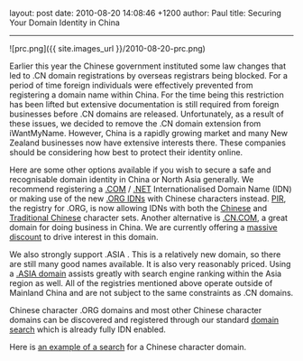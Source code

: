 layout: post
date: 2010-08-20 14:08:46 +1200
author: Paul
title: Securing Your Domain Identity in China



----

![prc.png]({{ site.images_url }}/2010-08-20-prc.png)

Earlier this year the Chinese government instituted some law changes that led to .CN domain registrations by overseas registrars being blocked. For a period of time foreign individuals were effectively prevented from registering a domain name within China. For the time being this restriction has been lifted but extensive documentation is still required from foreign businesses before .CN domains are released. Unfortunately, as a result of these issues, we decided to remove the .CN domain extension from iWantMyName. However, China is a rapidly growing market and many New Zealand businesses now have extensive interests there. These companies should be considering how best to protect their identity online. 

Here are some other options available if you wish to secure a safe and recognisable domain identity in China or North Asia generally. We recommend registering a [.COM](https://iwantmyname.co.nz/domains/com-domain-name-registration-for-commercial) / [.NET](https://iwantmyname.co.nz/domains/net-domain-name-registration-for-network) Internationalised Domain Name (IDN) or making use of the new [.ORG IDNs](https://iwantmyname.co.nz/idns/search-register-internationalised-domain-names) with Chinese characters instead. [PIR](http://pir.org/), the registry for .ORG, [](http://pir.org/)is now allowing IDNs with both the [Chinese](http://www.iana.org/domains/idn-tables/tables/cn_zh-cn_4.0.html) and [Traditional Chinese](http://www.iana.org/domains/idn-tables/tables/tw_zh-tw_4.0.html) character sets. Another alternative is [.CN.COM](https://iwantmyname.co.nz/domains/cn.com-chinese-domain-name-registration-for-china), a great domain for doing business in China. We are currently offering a [massive discount](https://iwantmyname.co.nz/domains/cn.com-chinese-domain-name-registration-for-china) to drive interest in this domain.

We also strongly support .ASIA . This is a relatively new domain, so there are still many good names available. It is also very reasonably priced. Using a [.ASIA domain](https://iwantmyname.co.nz/domains/asia-domain-name-registration-for-asia) assists greatly with search engine ranking within the Asia region as well. All of the registries mentioned above operate outside of Mainland China and are not subject to the same constraints as .CN domains.

Chinese character .ORG domains and most other Chinese character domains can be discovered and registered through our standard [domain search](https://iwantmyname.co.nz/) which is already fully IDN enabled.

Here is [an example of a search](https://iwantmyname.co.nz/search?domain=%E7%89%9B+%E5%90%89) for a Chinese character domain.

